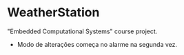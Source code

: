 # WeatherStation
"Embedded Computational Systems" course project.

- Modo de alterações começa no alarme na segunda vez.
